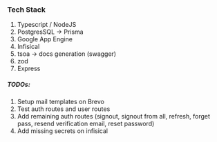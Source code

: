 ### Tech Stack

1. Typescript / NodeJS
2. PostgresSQL -> Prisma
3. Google App Engine
4. Infisical
5. tsoa -> docs generation (swagger)
6. zod
7. Express

##### TODOs:
1. Setup mail templates on Brevo
2. Test auth routes and user routes
3. Add remaining auth routes (signout, signout from all, refresh, forget pass, resend verification email, reset password)
4. Add missing secrets on infisical